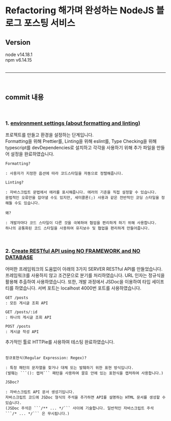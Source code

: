 # Refactoring 해가며 완성하는 NodeJS 블로그 포스팅 서비스

## Version

node v14.18.1   
npm v6.14.15   
<br>

----------
<br>

## commit 내용
<br>

### 1. [environment settings (about formatting and linting)](https://github.com/b00db/BLOG-POSTING-SERVICE/commit/3f54f2def408f7d8b156984c28a1da6adbc21ce5)

프로젝트를 만들고 환경을 설정하는 단계입니다.   
Formatting을 위해 Prettier를, Linting을 위해 eslint를, Type Checking을 위해 typescript를 devDependencies로 설치하고 각각을 사용하기 위해 추가 파일을 만들어 설정을 완료하였습니다.
<br>

```
Formatting?
   
: 사용자가 지정한 옵션에 따라 코드스타일을 자동으로 정렬해줍니다.
```

```
Linting?
   
: 자바스크립트 문법에서 에러를 표시해줍니다. 에러의 기준을 직접 설정할 수 있습니다.
문법적인 오류만을 잡아낼 수도 있지만, 세미콜론(;) 사용과 같은 전반적인 코딩 스타일을 정해둘 수도 있습니다.  
```

```
왜?

: 개발자마다 코드 스타일이 다른 것을 극복하여 협업을 편리하게 하기 위해 사용합니다.
하나의 공통화된 코드 스타일을 사용하여 유지보수 및 협업을 편리하게 만들어줍니다.
```

<br>

### 2. [Create RESTful API using NO FRAMEWORK and NO DATABASE](https://github.com/b00db/BLOG-POSTING-SERVICE/commit/a3bce88386ddaf20313f5fa33970805dcdf7d2b8)

어떠한 프레임워크의 도움없이 아래의 3가지 SERVER RESTful API를 만들었습니다. 프레임워크를 사용하지 않고 조건문으로 분기를 처리하였습니다. URL 인자는 정규식을 활용해 추출하여 사용하였습니다. 또한, 개발 과정에서 JSDoc을 이용하여 타입 세이프티를 하였습니다. 서버 포트는 localhost 4000번 포트를 사용하였습니다.

```
GET /posts  
: 모든 게시글 조회 API
```     
``` 
GET /posts/:id   
: 하나의 게시글 조회 API
```   
``` 
POST /posts   
: 게시글 작성 API   
```

추가적인 툴로 HTTPie를 사용하여 테스팅 완료하였습니다.   
<br>

```
정규표현식(Regular Expression: Regex)? 

: 특정 패턴의 문자열을 찾거나 대체 또는 발췌하기 위한 표현 방식입니다. 
(발췌는 ```(): 캡처``` 패턴을 사용하여 괄호 안에 있는 표현식을 캡처하여 사용합니다.)
```

``` 
JSDoc?   

: 자바스크립트 API 문서 생성기입니다. 
자바스크립트 코드에 JSDoc 형식의 주석을 추가하면 API를 설명하는 HTML 문서를 생성할 수 있습니다. 
(JSDoc 주석은 ```/** ... */``` 사이에 기술합니다. 일반적인 자바스크립트 주석 ```/* ... */``` 은 무시됩니다.)
```

<br>
